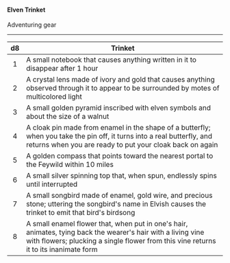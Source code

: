 #### Elven Trinket

Adventuring gear

---

|  d8 | Trinket                                                                                                                                                                                              |
|:---:|------------------------------------------------------------------------------------------------------------------------------------------------------------------------------------------------------|
|  1  | A small notebook that causes anything written in it to disappear after 1 hour                                                                                                                        |
|  2  | A crystal lens made of ivory and gold that causes anything observed through it to appear to be surrounded by motes of multicolored light                                                             |
|  3  | A small golden pyramid inscribed with elven symbols and about the size of a walnut                                                                                                                   |
|  4  | A cloak pin made from enamel in the shape of a butterfly; when you take the pin off, it turns into a real butterfly, and returns when you are ready to put your cloak back on again                  |
|  5  | A golden compass that points toward the nearest portal to the Feywild within 10 miles                                                                                                                |
|  6  | A small silver spinning top that, when spun, endlessly spins until interrupted                                                                                                                       |
|  7  | A small songbird made of enamel, gold wire, and precious stone; uttering the songbird's name in Elvish causes the trinket to emit that bird's birdsong                                               |
|  8  | A small enamel flower that, when put in one's hair, animates, tying back the wearer's hair with a living vine with flowers; plucking a single flower from this vine returns it to its inanimate form |